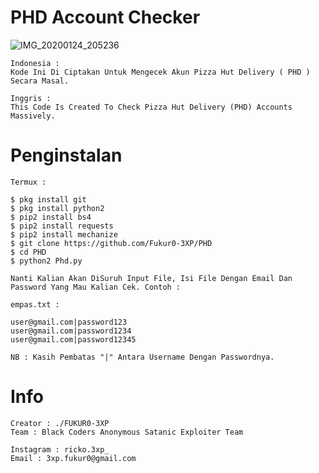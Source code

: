 # PHD Account Checker

![IMG_20200124_205236](https://user-images.githubusercontent.com/59508497/73074146-83eff800-3eeb-11ea-93e9-f9ff71efdf15.JPG)

```
Indonesia :
Kode Ini Di Ciptakan Untuk Mengecek Akun Pizza Hut Delivery ( PHD ) Secara Masal. 
```
```
Inggris : 
This Code Is Created To Check Pizza Hut Delivery (PHD) Accounts Massively.
```
# Penginstalan
```
Termux :

$ pkg install git
$ pkg install python2
$ pip2 install bs4
$ pip2 install requests
$ pip2 install mechanize
$ git clone https://github.com/Fukur0-3XP/PHD
$ cd PHD
$ python2 Phd.py

Nanti Kalian Akan DiSuruh Input File, Isi File Dengan Email Dan Password Yang Mau Kalian Cek. Contoh :

empas.txt :

user@gmail.com|password123
user@gmail.com|password1234
user@gmail.com|password12345

NB : Kasih Pembatas "|" Antara Username Dengan Passwordnya.
```

# Info
```
Creator : ./FUKUR0-3XP
Team : Black Coders Anonymous Satanic Exploiter Team

Instagram : ricko.3xp_
Email : 3xp.fukur0@gmail.com
```
